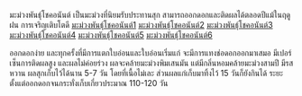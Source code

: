 มะม่วงพันธุ์โชคอนันต์
เป็นมะม่วงที่นิยมรับประทานสุก สามารถออกดอกและติดผลได้ตลอดปีแม้ในฤดูฝน การเจริญเติบโตดี 
<a href="http://dashbox.trafficmanager.net">มะม่วงพันธุ์โชคอนันต์1</a>
<a href="http://lavashow.trafficmanager.net">มะม่วงพันธุ์โชคอนันต์2</a>
<a href="http://bytag.trafficmanager.net">มะม่วงพันธุ์โชคอนันต์3</a>
<a href="http://batershow.trafficmanager.net">มะม่วงพันธุ์โชคอนันต์4</a>
<a href="http://fastboxx.trafficmanager.net">มะม่วงพันธุ์โชคอนันต์5</a>
<a href="http://bassboxx.trafficmanager.net">มะม่วงพันธุ์โชคอนันต์6</a>

ออกดอกง่าย และทุกครั้งที่มีการแตกใบอ่อนและใบอ่อนเริ่มแก่ จะมีการแทงช่อดอกออกมาเสมอ มีเปอร์เซ็นการติดผลสูง และผลไม่ค่อยร่วง ผลจะคล้ายมะม่วงพิมเสนมัน แต่มีกลิ่นหอมคล้ายมะม่วงสามปี มีรสหวาน ผลสุกเก็บไว้ได้นาน 5-7 วัน โดยที่เนื้อไม่เละ ส่วนผลแก่เก็บมาทิ้งไว้ 15 วันก็ยังกินได้ ระยะตั้งแต่ออกดอกจนกระทั่งเก็บเกี่ยวประมาณ 110-120 วัน

